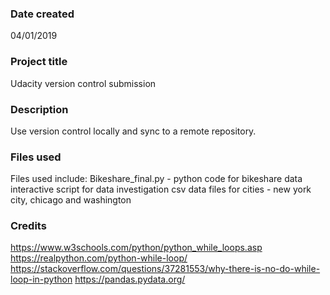 ### Date created
04/01/2019

### Project title

Udacity version control submission

### Description
Use version control locally and sync to a remote repository.

### Files used
Files used include:
Bikeshare_final.py - python code for bikeshare data interactive script for data investigation
csv data files for cities - new york city, chicago and washington


### Credits
https://www.w3schools.com/python/python_while_loops.asp
https://realpython.com/python-while-loop/
https://stackoverflow.com/questions/37281553/why-there-is-no-do-while-loop-in-python
https://pandas.pydata.org/
